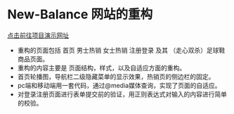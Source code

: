 # New-Balance 网站的重构
[点击前往项目演示网址](https://www.404error.top/NewBalance)

* 重构的页面包括 首页 男士热销 女士热销  注册登录 及其 （走心双杀）足球鞋商品页面。
* 重构的内容主要是 页面结构，样式，以及自适应方面的重构。
* 首页轮播图，导航栏二级隐藏菜单的显示效果，热销页的侧边栏的固定。
* pc端和移动端用一套代码，通过@media媒体查询，实现了页面的自适应。
* 对登录注册页面进行表单提交前的验证，用正则表达式对输入的内容进行简单的校验。